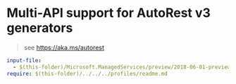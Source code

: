 # Multi-API support for AutoRest v3 generators

> see https://aka.ms/autorest

``` yaml
input-file:
  - $(this-folder)/Microsoft.ManagedServices/preview/2018-06-01-preview/managedservices.json
require: $(this-folder)/../../../profiles/readme.md
```
